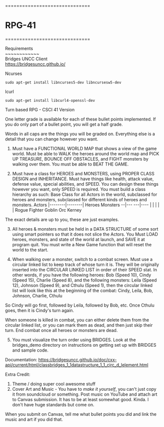 ==============================

# RPG-41

==============================

Requirements <br/>
\~~~~~~~~~~~~ <br/>
Bridges UNCC Client <br/>
https://bridgesuncc.github.io/

Ncurses
```
sudo apt-get install libncurses5-dev libncursesw5-dev
```

lcurl
```
sudo apt-get install libcurl4-openssl-dev
```


Turn based RPG - CSCI 41 Version

One letter grade is available for each of these bullet points implemented. If
you do only part of a bullet point, you will get a half grade.

Words in all caps are the things you will be graded on. Everything else is a
detail that you can change however you want.

1) Must have a FUNCTIONAL WORLD MAP that shows a view of the game world.
Must be able to WALK the heroes around the world map and PICK UP TREASURE,
BOUNCE OFF OBSTACLES, and FIGHT monsters by walking over them.
You must be able to BEAT THE GAME.

2) Must have a class for HEROES and MONSTERS, using PROPER CLASS DESIGN and INHERITANCE.
Must have things like health, attack value, defense value, special abilities, and SPEED.
You can design these things however you want, only SPEED is required. You must
build a class hierarchy as such: Base Class for all Actors in the world,
subclassed for heroes and monsters, subclassed for different kinds of heroes
and monsters. 
               Actors
        |--------|--------|
      Heroes           Monsters
	  --|---           ---|----
      |    |          |   |   |
	Rogue Fighter  Goblin Orc Kerney

The exact details are up to you, these are just examples.

3) All heroes & monsters must be held in a DATA STRUCTURE of some sort using
smart pointers so that it does not slice the Actors. You Must LOAD
heroes, monsters, and state of the world at launch, and SAVE it at program quit.
You must write a New Game function that will reset the world to the start.

4) When walking over a monster, switch to a combat screen. Must use a circular
linked list to keep track of whose turn it is. They will be originally
inserted into the CIRCULAR LINKED LIST in order of their SPEED stat. In other
words, if you have the following heroes: Bob (Speed 10), Cindy (Speed 15),
Charlie (Speed 8), and the following monsters: Leila (Speed 12), Johnson
(Speed 9), and Cthulu (Speed 1), then the circular linked list will look like
this at the beginning of the combat:
Cindy, Leila, Bob, Johnson, Charlie, Cthulu

So Cindy will go first, followed by Leila, followed by Bob, etc. Once Cthulu
goes, then it is Cindy's turn again.

When someone is killed in combat, you can either delete them from the circular
linked list, or you can mark them as dead, and then just skip their turn. End
combat once all heroes or monsters are dead.

5) You must visualize the turn order using BRIDGES. Look at the bridges_demo
directory on instructions on getting set up with BRIDGES and sample code.

Documentation:
https://bridgesuncc.github.io/doc/cxx-api/current/html/classbridges_1_1datastructure_1_1_circ_d_lelement.html

Extra Credit:
1) Theme / doing super cool awesome stuff
2) Cover Art and Music - You have to *make it yourself*, you can't just copy it
from soundcloud or something. Post music on YouTube and attach art to Canvas
submission. It has to be at least somewhat good. Kinda. I don't have huge
standards but come on.

When you submit on Canvas, tell me what bullet points you did and link the
music and art if you did that.
